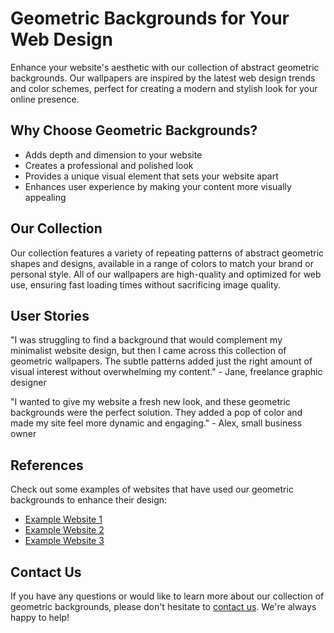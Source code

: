 <!--font:Cinzel-->

# Geometric Backgrounds for Your Web Design

Enhance your website's aesthetic with our collection of abstract geometric backgrounds. Our wallpapers are inspired by the latest web design trends and color schemes, perfect for creating a modern and stylish look for your online presence.

## Why Choose Geometric Backgrounds?

- Adds depth and dimension to your website
- Creates a professional and polished look
- Provides a unique visual element that sets your website apart
- Enhances user experience by making your content more visually appealing

## Our Collection

Our collection features a variety of repeating patterns of abstract geometric shapes and designs, available in a range of colors to match your brand or personal style. All of our wallpapers are high-quality and optimized for web use, ensuring fast loading times without sacrificing image quality.

## User Stories

"I was struggling to find a background that would complement my minimalist website design, but then I came across this collection of geometric wallpapers. The subtle patterns added just the right amount of visual interest without overwhelming my content." - Jane, freelance graphic designer

"I wanted to give my website a fresh new look, and these geometric backgrounds were the perfect solution. They added a pop of color and made my site feel more dynamic and engaging." - Alex, small business owner

## References

Check out some examples of websites that have used our geometric backgrounds to enhance their design:

- [Example Website 1](#)
- [Example Website 2](#)
- [Example Website 3](#)

## Contact Us

If you have any questions or would like to learn more about our collection of geometric backgrounds, please don't hesitate to [contact us](#). We're always happy to help!

<!--

Write me content for website with wallpaper which alt text is:

"A wallpaper with a repeating pattern of abstract geometric shapes and patterns, inspired by web design trends and color schemes."

The name/title of the page should not be 1:1 copy of the alt text but rather a real content of the website which is using this wallpaper.

- Use markdown format 
- Start with heading
- Heading should be short and concise
- The content should look like a real website 
- The website should not be about the wallpaper, wallpaper is just a related background
- Heading should be contain work "wallpaper" or "background"
- Include real sections like references, contact, user stories, etc. use things relevant to the page purpose.
- Feel free to use structure like headings, bullets, numbering, blockquotes, paragraphs, horizontal lines, etc.
- You can use formatting like bold or _italic_
- You can include UTF-8 emojis
- Links should be only #hash anchors (and you can refer to the document itself)
- Do not include images


---


# Geometric Backgrounds for Your Web Design

Enhance your website's aesthetic with our collection of abstract geometric backgrounds. Our wallpapers are inspired by the latest web design trends and color schemes, perfect for creating a modern and stylish look for your online presence.

## Why Choose Geometric Backgrounds?

- Adds depth and dimension to your website
- Creates a professional and polished look
- Provides a unique visual element that sets your website apart
- Enhances user experience by making your content more visually appealing

## Our Collection

Our collection features a variety of repeating patterns of abstract geometric shapes and designs, available in a range of colors to match your brand or personal style. All of our wallpapers are high-quality and optimized for web use, ensuring fast loading times without sacrificing image quality.

## User Stories

"I was struggling to find a background that would complement my minimalist website design, but then I came across this collection of geometric wallpapers. The subtle patterns added just the right amount of visual interest without overwhelming my content." - Jane, freelance graphic designer

"I wanted to give my website a fresh new look, and these geometric backgrounds were the perfect solution. They added a pop of color and made my site feel more dynamic and engaging." - Alex, small business owner

## References

Check out some examples of websites that have used our geometric backgrounds to enhance their design:

- [Example Website 1](#)
- [Example Website 2](#)
- [Example Website 3](#)

## Contact Us

If you have any questions or would like to learn more about our collection of geometric backgrounds, please don't hesitate to [contact us](#). We're always happy to help!

-->
